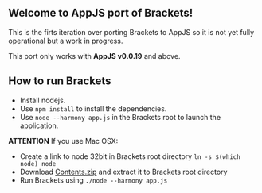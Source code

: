 Welcome to AppJS port of Brackets!
-------------------

This is the firts iteration over porting Brackets to AppJS
so it is not yet fully operational but a work in progress.

This port only works with __AppJS v0.0.19__ and above.

How to run Brackets
-------------------

* Install nodejs.
* Use `npm install` to install the dependencies.
* Use `node --harmony app.js` in the Brackets root to launch
the application.

__ATTENTION__ If you use Mac OSX:

* Create a link to node 32bit in Brackets root directory
`ln -s $(which node) node`
* Download [Contents.zip](https://github.com/milani/brackets/downloads/) and extract it to Brackets root directory
* Run Brackets using `./node --harmony app.js`
